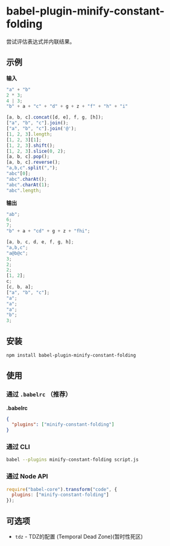 # babel-plugin-minify-constant-folding

尝试评估表达式并内联结果。

## 示例

**输入**

```javascript
"a" + "b"
2 * 3;
4 | 3;
"b" + a + "c" + "d" + g + z + "f" + "h" + "i"

[a, b, c].concat([d, e], f, g, [h]);
["a", "b", "c"].join();
["a", "b", "c"].join('@');
[1, 2, 3].length;
[1, 2, 3][1];
[1, 2, 3].shift();
[1, 2, 3].slice(0, 2);
[a, b, c].pop();
[a, b, c].reverse();
"a,b,c".split(",");
"abc"[0];
"abc".charAt();
"abc".charAt(1);
"abc".length;
```

**输出**

```javascript
"ab";
6;
7;
"b" + a + "cd" + g + z + "fhi";

[a, b, c, d, e, f, g, h];
"a,b,c";
"a@b@c";
3;
2;
2;
[1, 2];
c;
[c, b, a];
["a", "b", "c"];
"a";
"a";
"a";
"b";
3;
```

## 安装

```sh
npm install babel-plugin-minify-constant-folding
```

## 使用

### 通过 `.babelrc` （推荐）

**.babelrc**

```json
{
  "plugins": ["minify-constant-folding"]
}
```

### 通过 CLI

```sh
babel --plugins minify-constant-folding script.js
```

### 通过 Node API

```javascript
require("babel-core").transform("code", {
  plugins: ["minify-constant-folding"]
});
```

## 可选项

+ `tdz` - TDZ的配置 (Temporal Dead Zone)(暂时性死区)
